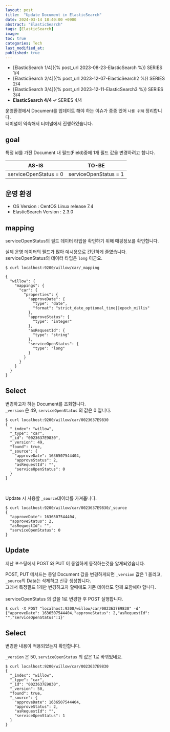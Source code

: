 ```yaml
---
layout: post
title:  "Update Document in ElasticSearch"
date: 2024-03-14 18:40:00 +0900
abstract: "ElasticSearch"
tags: [ElasticSearch]
image:
toc: true
categories: Tech
last_modified_at: 
published: true
---
```



* [ElasticSearch 1/4]({% post_url 2023-08-23-ElasticSearch %}) <span class="series">SERIES 1/4</span>
* [ElasticSearch 2/4]({% post_url 2023-12-07-ElasticSearch2 %}) <span class="series">SERIES 2/4</span>
* [ElasticSearch 3/4]({% post_url 2023-12-11-ElasticSearch3 %}) <span class="series">SERIES 3/4</span>
* **ElasticSearch 4/4 ✓**  <span class="series">SERIES 4/4</span>


운영환경에서 Document를 업데이트 해야 하는 이슈가 종종 있어 `나를 위해` 정리합니다.  
터미널이 익숙해서 터미널에서 진행하였습니다.  

## goal 

특정 id를 가진 Document 내 필드(Field)중에 1개 필드 값을 변경하려고 합니다.   

| AS-IS | TO-BE  |
| --- | --- |
| serviceOpenStatus = 0  |  serviceOpenStatus = 1   |


## 운영 환경 

* OS Version : CentOS Linux release 7.4 
* ElasticSearch Version : 2.3.0 


## mapping 

serviceOpenStatus의 필드 데이터 타입을 확인하기 위해 매핑정보를 확인합니다.  

실제 운영 데이터의 필드가 많아 예시용으로 간단하게 줄였습니다.     
serviceOpenStatus의 데이터 타입은 `long` 이군요. 
```
$ curl localhost:9200/willow/car/_mapping

{
  "willow": {
    "mappings": {
      "car": {
        "properties": {
          "approveDate": {
            "type": "date",
            "format": "strict_date_optional_time||epoch_millis"
          },
          "approveStatus": {
            "type": "integer"
          },
          "asRequestId": {
            "type": "string"
          },
          "serviceOpenStatus": {
            "type": "long"
          }
        }
      }
    }
  }
}
```

## Select 

변경하고자 하는 Document를 조회합니다.  
`_version` 은 49, 
`serviceOpenStatus` 의 값은 0 입니다. 
```
$ curl localhost:9200/willow/car/0023637E9830
{
  "_index": "willow",
  "_type": "car",
  "_id": "0023637E9830",
  "_version": 49,
  "found": true,
  "_source": {
    "approveDate": 1636507544404,
    "approveStatus": 2,
    "asRequestId": "",
    "serviceOpenStatus": 0
  }
}
```
<br/>

Update 시 사용할 `_source`데이터를 가져옵니다.   
```
$ curl localhost:9200/willow/car/0023637E9830/_source
{
  "approveDate": 1636507544404,
  "approveStatus": 2,
  "asRequestId": "",
  "serviceOpenStatus": 0
}
```


## Update 

지난 포스팅에서 POST 와 PUT 이 동일하게 동작하는것을 알게되었습니다. 

POST, PUT 메서드는 동일 Document 값을 변경하게되면 `_version` 값은 1 올리고, `_source`의 Data는 삭제하고 신규 생성합니다.   
그래서 특정필드 1개만 변경하고자 할때에도 기존 데이터도 함께 포함해야 합니다.  
<br />
serviceOpenStatus 의 값을 1로 변경한 후 POST 실행합니다.  
```
$ curl -X POST "localhost:9200/willow/car/0023637E9830" -d'
{"approveDate": 1636507544404,"approveStatus": 2,"asRequestId": "","serviceOpenStatus":1}'
```



## Select 

변경한 내용이 적용되었는지 확인합니다. 

`_version` 은 50, 
`serviceOpenStatus` 의 값은 1로 바뀌었네요. 
```
$ curl localhost:9200/willow/car/0023637E9830
{
  "_index": "willow",
  "_type": "car",
  "_id": "0023637E9830",
  "_version": 50,
  "found": true,
  "_source": {
    "approveDate": 1636507544404,
    "approveStatus": 2,
    "asRequestId": "",
    "serviceOpenStatus": 1
  }
}
```


